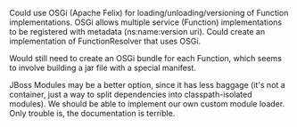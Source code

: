 Could use OSGi (Apache Felix) for loading/unloading/versioning of Function implementations. OSGi allows multiple service (Function) implementations to be registered with metadata (ns:name:version uri). Could create an implementation of FunctionResolver that uses OSGi.

Would still need to create an OSGi bundle for each Function, which seems to involve building a jar file with a special manifest.

JBoss Modules may be a better option, since it has less baggage (it's not a container, just a way to split dependencies into classpath-isolated modules). We should be able to implement our own custom module loader. Only trouble is, the documentation is terrible.